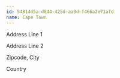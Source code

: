 ```yaml
---
id: 54814d5a-d844-425d-aa3d-f466a2e71afd
name: Cape Town
---
```


Address Line 1

Address Line 2

Zipcode, City

Country
